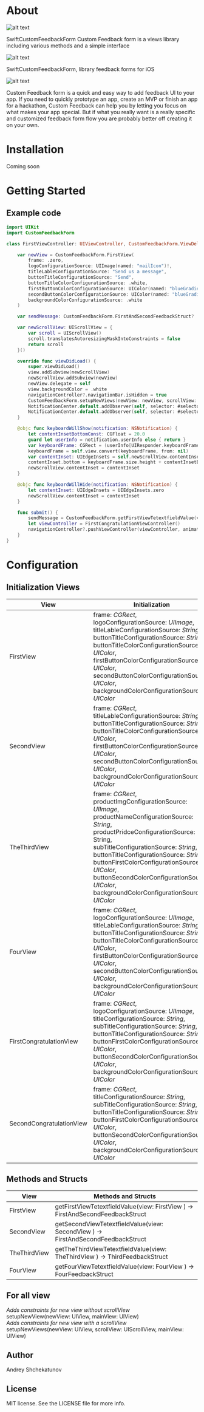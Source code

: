 # About

![alt text](https://github.com/AndNasPlay/CustomFeedbackForm/blob/main/swiftcf.png "screen")

SwiftCustomFeedbackForm 
Custom Feedback form is a views library including various methods and a simple interface

![alt text](https://github.com/AndNasPlay/CustomFeedbackForm/blob/main/list%20of%20view.png "screen")

SwiftCustomFeedbackForm, library feedback forms for iOS

![alt text](https://github.com/AndNasPlay/CustomFeedbackForm/blob/main/list%20of%20Congratulation%20view.png "screen")

Custom Feedback form is a quick and easy way to add feedback UI to your app. If you need to quickly prototype an app, create an MVP or finish an app for a hackathon, Custom Feedback  can help you by letting you focus on what makes your app special. But if what you really want is a really specific and customized feedback form flow you are probably better off creating it on your own.

# Installation

Coming soon

# Getting Started

## Example code

```swift
import UIKit
import CustomFeedbackForm

class FirstViewController: UIViewController, CustomFeedbackForm.ViewDelegate, UIScrollViewDelegate {

	var newView = CustomFeedbackForm.FirstView(
		frame: .zero,
		logoConfigurationSource: UIImage(named: "mailIcon")!,
		titleLableConfigurationSource: "Send us a message",
		buttonTitleConfigurationSource: "Send",
		buttonTitleColorConfigurationSource: .white,
		firstButtonColorConfigurationSource: UIColor(named: "blueGradientOne")!,
		secondButtonColorConfigurationSource: UIColor(named: "blueGradientTwo")!,
		backgroundColorConfigurationSource: .white
	)

	var sendMessage: CustomFeedbackForm.FirstAndSecondFeedbackStruct?

	var newScrollView: UIScrollView = {
		var scroll = UIScrollView()
		scroll.translatesAutoresizingMaskIntoConstraints = false
		return scroll
	}()

	override func viewDidLoad() {
		super.viewDidLoad()
		view.addSubview(newScrollView)
		newScrollView.addSubview(newView)
		newView.delegate = self
		view.backgroundColor = .white
		navigationController?.navigationBar.isHidden = true
		CustomFeedbackForm.setupNewViews(newView: newView, scrollView: newScrollView, mainView: view)
		NotificationCenter.default.addObserver(self, selector: #selector(keyboardWillShow), name: UIResponder.keyboardWillShowNotification, object: nil)
		NotificationCenter.default.addObserver(self, selector: #selector(keyboardWillHide), name: UIResponder.keyboardWillHideNotification, object: nil)
	}

	@objc func keyboardWillShow(notification: NSNotification) {
		let contentInsetBottomConst: CGFloat = 20.0
		guard let userInfo = notification.userInfo else { return }
		var keyboardFrame: CGRect = (userInfo[UIResponder.keyboardFrameBeginUserInfoKey] as! NSValue).cgRectValue
		keyboardFrame = self.view.convert(keyboardFrame, from: nil)
		var contentInset: UIEdgeInsets = self.newScrollView.contentInset
		contentInset.bottom = keyboardFrame.size.height + contentInsetBottomConst
		newScrollView.contentInset = contentInset
	}

	@objc func keyboardWillHide(notification: NSNotification) {
		let contentInset: UIEdgeInsets = UIEdgeInsets.zero
		newScrollView.contentInset = contentInset
	}

	func submit() {
		sendMessage = CustomFeedbackForm.getFirstViewTetextfieldValue(view: newView)
		let viewController = FirstCongratulationViewController()
		navigationController?.pushViewController(viewController, animated: true)
	}
}

```

# Configuration

## Initialization Views
View| Initialization
------------ | -------------
FirstView | frame: *CGRect*, <br> logoConfigurationSource: *UIImage*, <br> titleLableConfigurationSource: *String*, <br> buttonTitleConfigurationSource: *String*, <br> buttonTitleColorConfigurationSource: *UIColor*, <br> firstButtonColorConfigurationSource: *UIColor*, <br> secondButtonColorConfigurationSource: *UIColor*, <br> backgroundColorConfigurationSource: *UIColor*
SecondView | frame: *CGRect*, <br> titleLableConfigurationSource: *String*, <br> buttonTitleConfigurationSource: *String*, <br> buttonTitleColorConfigurationSource: *UIColor*, <br> firstButtonColorConfigurationSource: *UIColor*, <br> secondButtonColorConfigurationSource: *UIColor*, <br> backgroundColorConfigurationSource: *UIColor*
TheThirdView | frame: *CGRect*, <br> productImgConfigurationSource: *UIImage*, <br> productNameConfigurationSource: *String*, <br> productPridceConfigurationSource: String, <br> subTitleConfigurationSource: *String*, <br> buttonTitleConfigurationSource: *String*, <br> buttonFirstColorConfigurationSource: *UIColor*, <br> buttonSecondColorConfigurationSource: *UIColor*, <br> backgroundColorConfigurationSource: *UIColor*
FourView | frame: *CGRect*,  <br> logoConfigurationSource: *UIImage*,  <br> titleLableConfigurationSource: *String*,  <br> buttonTitleConfigurationSource: *String*, <br> buttonTitleColorConfigurationSource: *UIColor*,  <br> firstButtonColorConfigurationSource: *UIColor*,  <br> secondButtonColorConfigurationSource: *UIColor*, <br> backgroundColorConfigurationSource: *UIColor*
FirstCongratulationView | frame: *CGRect*, <br> logoConfigurationSource: *UIImage*, <br> titleConfigurationSource: *String*, <br> subTitleConfigurationSource: *String*, <br> buttonTitleConfigurationSource: *String*, <br> buttonFirstColorConfigurationSource: *UIColor*, <br> buttonSecondColorConfigurationSource: *UIColor*, <br> backgroundColorConfigurationSource: *UIColor*
SecondCongratulationView | frame: *CGRect*, <br> titleConfigurationSource: *String*, <br> subTitleConfigurationSource: *String*, <br> buttonTitleConfigurationSource: *String*, <br> buttonFirstColorConfigurationSource: *UIColor*, <br> buttonSecondColorConfigurationSource: *UIColor*, <br> backgroundColorConfigurationSource: *UIColor*

## Methods and Structs

View | Methods and Structs
------------ | -------------
FirstView | getFirstViewTetextfieldValue(view: FirstView ) -> FirstAndSecondFeedbackStruct
SecondView | getSecondViewTetextfieldValue(view: SecondView ) -> FirstAndSecondFeedbackStruct
TheThirdView | getTheThirdViewTetextfieldValue(view: TheThirdView ) -> ThirdFeedbackStruct
FourView | getFourViewTetextfieldValue(view: FourView ) -> FourFeedbackStruct

## For all view 
*Adds constraints for new view without scrollView* <br>
setupNewView(newView: UIView, mainView: UIView) <br>
*Adds constraints for new view with a scrollView* <br>
setupNewViews(newView: UIView, scrollView: UIScrollView, mainView: UIView) <br>

## Author
Andrey Shchekatunov

## License
MIT license. See the LICENSE file for more info.
